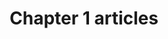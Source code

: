 ---
title: Chapter 1 articles
type: articles
content:
    items:
        '@taxonomy.tag': ch1_article
    order:
        custom:
            - _why_ask_questions
            - _mark_babbitt
            - _scott-anthony_barlow
            - _kirk_baumann       
            - _ed_han
            - _susan_p_joyce
            - _erin_kennedy
            - _hannah_morgan
            - _anna_peters
            - _mac_prichard
            - _margaret_buj
            - _heini_hult-miekkavaara
            - _joseph_liu
            - _david_shindler
            - _karalyn_brown
            - _jane_jackson
---